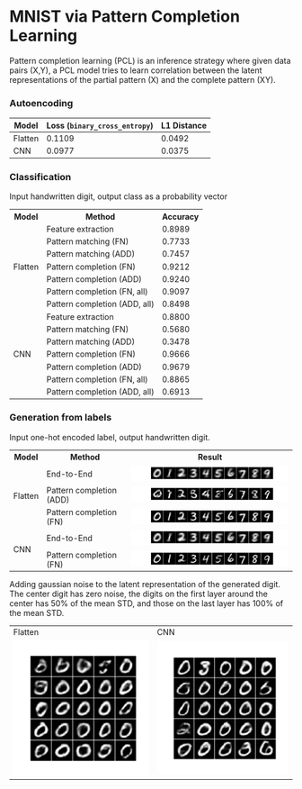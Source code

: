 # MNIST via Pattern Completion Learning

Pattern completion learning (PCL) is an inference strategy where given data pairs (X,Y), a PCL model tries to learn correlation between the latent representations of the partial pattern (X) and the complete pattern (XY).


### Autoencoding

Model | Loss (`binary_cross_entropy`) | L1 Distance
--- | --- | ----
Flatten | 0.1109 | 0.0492
CNN |  0.0977 | 0.0375



### Classification 
Input handwritten digit, output class as a probability vector

<table>
  <tr>
    <th>Model</th>
    <th>Method</th>
    <th>Accuracy</th>
  </tr>
  <tr>
    <td rowspan="7">Flatten</td>
    <td>Feature extraction</td>
    <td>0.8989</td>
  </tr>
  <tr>
    <td>Pattern matching (FN)</td>
    <td>0.7733</td>
  </tr>
  <tr>
    <td>Pattern matching (ADD)</td>
    <td>0.7457</td>
  </tr>
  <tr>
    <td>Pattern completion (FN)</td>
    <td>0.9212</td>
  </tr>
  <tr>
    <td>Pattern completion (ADD)</td>
    <td>0.9240</td>
  </tr>
  <tr>
    <td>Pattern completion (FN, all)</td>
    <td>0.9097</td>
  </tr>
  <tr>
    <td>Pattern completion (ADD, all)</td>
    <td>0.8498</td>
  </tr>
  <tr>
    <td rowspan="7">CNN</td>
    <td>Feature extraction</td>
    <td>0.8800</td>
  </tr>
  <tr>
    <td>Pattern matching (FN)</td>
    <td>0.5680</td>
  </tr>
  <tr>
    <td>Pattern matching (ADD)</td>
    <td>0.3478</td>
  </tr>
  <tr>
    <td>Pattern completion (FN)</td>
    <td>0.9666</td>
  </tr>
  <tr>
    <td>Pattern completion (ADD)</td>
    <td>0.9679</td>
  </tr>
  <tr>
    <td>Pattern completion (FN, all)</td>
    <td>0.8865</td>
  </tr>
  <tr>
    <td>Pattern completion (ADD, all)</td>
    <td>0.6913</td>
  </tr>
</table>


### Generation from labels 
Input one-hot encoded label, output handwritten digit.

<table>
  <tr>
    <th>Model</th>
    <th>Method</th>
    <th>Result</th>
  </tr>
  <tr>
    <td rowspan="3">Flatten</td>
    <td>End-to-End</td>
    <td><img width="400px" src="./images/flatten_generation_E2E.png" alt="Digit generation using end-to-end model"></td>
  </tr>
  <tr>
    <td>Pattern completion (ADD)</td>
    <td><img width="400px" src="./images/flatten_generation_PCL-add.png" alt="Digit generation using PCL model"></td>
  </tr>
  <tr>
    <td>Pattern completion (FN)</td>
    <td><img width="400px" src="./images/flatten_generation_PCL.png" alt="Digit generation using PCL model"></td>
  </tr>
  <tr>
    <td rowspan="2">CNN</td>
    <td>End-to-End</td>
    <td><img width="400px" src="./images/cnn_generation_E2E.png" alt="Digit generation using end-to-end model"></td>
  </tr>
  <tr>
    <td>Pattern completion (FN)</td>
    <td><img width="400px" src="./images/cnn_generation_PCL.png" alt="Digit generation using PCL model"></td>
  </tr>
</table>

Adding gaussian noise to the latent representation of the generated digit. The center digit has zero noise, the digits on the first layer around the center has 50% of the mean STD, and those on the last layer has 100% of the mean STD. 

<table>
  <tr>
    <td>Flatten</td>
    <td>CNN</td>
  </tr>
  <tr>
    <td><img src="./images/flatten/flatten_neighbours.gif" alt="Digit generation using PCL model"></td>
    <td><img src="./images/cnn/cnn_neighbours.gif" alt="Digit generation using PCL model"></td>
  </tr>
</table>
